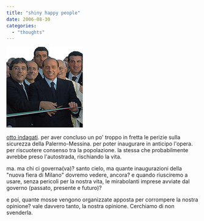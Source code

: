 ```yaml
---
title: "shiny happy people"
date: 2006-08-30
categories: 
  - "thoughts"
---
```


![shiny-happy-people](images/stor_8766793_38570.jpg)

[otto indagati](http://www.repubblica.it/2006/08/sezioni/cronaca/autostrada-berlusconi/autostrada-berlusconi/autostrada-berlusconi.html). per aver concluso un po' troppo in fretta le perizie sulla sicurezza della Palermo-Messina. per poter inaugurare in anticipo l'opera. per riscuotere consenso tra la popolazione. la stessa che probabilmente avrebbe preso l'autostrada, rischiando la vita.

ma. ma chi ci governa(va)? santo cielo, ma quante inaugurazioni della "nuova fiera di Milano" dovremo vedere, ancora? e quando riusciremo a usare, senza pericoli per la nostra vita, le mirabolanti imprese avviate dal governo (passato, presente e futuro)?

e poi, quante mosse vengono organizzate apposta per corrompere la nostra opinione? vale davvero tanto, la nostra opinione. Cerchiamo di non svenderla.
